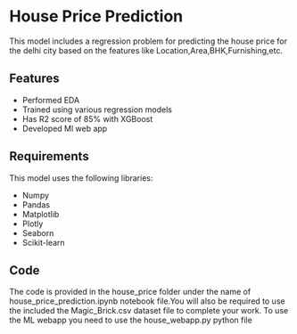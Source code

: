 
# House Price Prediction 

This model includes a regression problem for predicting the house price for the delhi city based on the features like Location,Area,BHK,Furnishing,etc.




## Features

- Performed EDA
- Trained using various regression models
- Has R2 score of 85% with XGBoost
- Developed Ml web app




## Requirements
This model uses the following libraries:
* Numpy
* Pandas
* Matplotlib
* Plotly
* Seaborn
* Scikit-learn


## Code
The code is provided in the house_price folder under the name of house_price_prediction.ipynb notebook file.You will also be required to use the included the Magic_Brick.csv dataset file to complete your work.
To use the ML webapp you need to use the house_webapp.py python file
